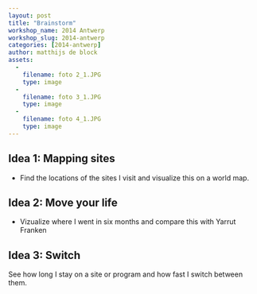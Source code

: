 ```yaml
---
layout: post
title: "Brainstorm"
workshop_name: 2014 Antwerp
workshop_slug: 2014-antwerp
categories: [2014-antwerp]
author: matthijs de block
assets:
  -
    filename: foto 2_1.JPG
    type: image
  -
    filename: foto 3_1.JPG
    type: image
  -
    filename: foto 4_1.JPG
    type: image
---
```

## Idea 1: Mapping sites

- Find the locations of the sites I visit and visualize this on a world map.

## Idea 2: Move your life

- Vizualize where I went in six months and compare this with Yarrut Franken

## Idea 3: Switch 

See how long I stay on a site or program and how fast I switch between them.

